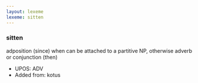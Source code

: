 ```yaml
---
layout: lexeme
lexeme: sitten
---
```


###  sitten

adposition (since) when can be attached to a partitive NP, otherwise adverb or conjunction (then)
* UPOS:  ADV
* Added from:  kotus

